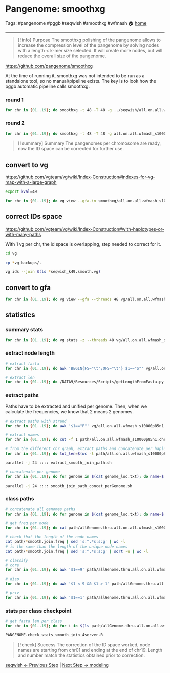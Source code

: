 # Pangenome: smoothxg
Tags: #pangenome #pggb #seqwish #smoothxg #wfmash
🏠 [home](README.md)
***
> [! info] Purpose
> The smoothxg polishing of the pangenome allows to increase the compression level of the pangenome by solving nodes with a length < k-mer size selected. It will create more nodes, but will reduce the overall size of the pangenome.

https://github.com/pangenome/smoothxg

At the time of running it, smoothxg was not intended to be run as a standalone tool, so no manual/pipeline exists. The key is to look how the pggb automatic pipeline calls smoothxg.

### round 1
```bash
for chr in {01..19}; do smoothxg -t 48 -T 48 -g ../seqwish/all.on.all.wfmash_s10000p85n1.chr${chr}.seqwish_k49.gfa -w 68017 -K -X 100 -I 0.85 -R 0 -j 0 -e 0 -l 4001 -P "1,4,6,2,26,1" -O 0.03 -Y 1700 -d 0 -D 0 -m all.on.all.wfmash_s10000p85n1.chr${chr}.seqwish_k49.presmooth.maf -Q "Consensus_" -V -o all.on.all.wfmash_s10000p85n1.chr${chr}.seqwish_k49.presmooth.gfa 2> all.on.all.wfmash_s10000p85n1.chr${chr}.seqwish_k49.presmooth.log; done
```

### round 2
```bash
for chr in {01..19}; do smoothxg -t 48 -T 48 -g all.on.all.wfmash_s10000p85n1.chr${chr}.seqwish_k49.presmooth.gfa -w 76619 -K -X 100 -I 0.85 -R 0 -j 0 -e 0 -l 4507 -P "1,4,6,2,26,1" -O 0.03 -Y 1700 -d 0 -D 0 -m all.on.all.wfmash_s10000p85n1.chr${chr}.seqwish_k49.smooth.maf -Q "Consensus_" -V -o all.on.all.wfmash_s10000p85n1.chr${chr}.seqwish_k49.smooth.gfa 2> all.on.all.wfmash_s10000p85n1.chr${chr}.seqwish_k49.smooth.log; done
```

> [! summary] Summary
> The pangenomes per chromosome are ready, now the ID space can be corrected for further use.

## convert to vg

https://github.com/vgteam/vg/wiki/Index-Construction#indexes-for-vg-map-with-a-large-graph

```bash
export kval=49

for chr in {01..19}; do vg view --gfa-in smoothxg/all.on.all.wfmash_s10000p85n1.chr${chr}.seqwish_k${kval}.smooth.gfa --vg --threads 48 > vg/all.on.all.wfmash_s10000p85n1.chr${chr}.seqwish_k${kval}.smooth.vg 2> logs/all.on.all.wfmash_s10000p85n1.chr${chr}.seqwish_k${kval}.smooth.gfa2vg.err; done
```

## correct IDs space

https://github.com/vgteam/vg/wiki/Index-Construction#with-haplotypes-or-with-many-paths

With 1 vg per chr, the id space is overlapping, step needed to correct for it.

```bash
cd vg

cp *vg backups/.

vg ids --join $(ls *seqwish_k49.smooth.vg)
```

## convert to gfa

```bash
for chr in {01..19}; do vg view --gfa --threads 48 vg/all.on.all.wfmash_s10000p85n1.chr${chr}.seqwish_k${kval}.smooth.vg > vg/all.on.all.wfmash_s10000p85n1.chr${chr}.seqwish_k${kval}.smooth.join.gfa 2> logs/all.on.all.wfmash_s10000p85n1.chr${chr}.seqwish_k${kval}.smooth.join.vg2gfa.err; done
```

## statistics
### summary stats
```bash
for chr in {01..19}; do vg stats -z --threads 48 vg/all.on.all.wfmash_s10000p85n1.chr${chr}.seqwish_k${kval}.smooth.join.gfa > vg/all.on.all.wfmash_s10000p85n1.chr${chr}.seqwish_k${kval}.smooth.join.stats; done
```

### extract node length
```bash
# extract fasta
for chr in {01..19}; do awk 'BEGIN{FS="\t";OFS="\t"} $1=="S"' vg/all.on.all.wfmash_s10000p85n1.chr${chr}.seqwish_k${kval}.smooth.join.gfa | awk 'BEGIN{FS="\t";OFS="\t"}  {gsub("S", ">s", $1); print $1$2"\n"$3}' > fasta/all.on.all.wfmash_s10000p85n1.chr${chr}.seqwish_k${kval}.smooth.join.fasta; done

# extract len
for chr in {01..19}; do /DATA9/Resources/Scripts/getLengthFromFasta.py fasta/all.on.all.wfmash_s10000p85n1.chr${chr}.seqwish_k${kval}.smooth.join.fasta > fasta/all.on.all.wfmash_s10000p85n1.chr${chr}.seqwish_k${kval}.smooth.join.fasta.len; done
```

### extract paths 
Paths have to be extracted and unified per genome. Then, when we calculate the frequencies, we know that 2 means 2 genomes.

```bash
# extract paths with strand
for chr in {01..19}; do awk '$1=="P"' vg/all.on.all.wfmash_s10000p85n1.chr${chr}.seqwish_k${kval}.smooth.join.gfa | cut -f 2-3 > path/all.on.all.wfmash_s10000p85n1.chr${chr}.seqwish_k${kval}.smooth.join.path; done

# extract names
for chr in {01..19}; do cut -f 1 path/all.on.all.wfmash_s10000p85n1.chr${chr}.seqwish_k${kval}.smooth.join.path > path/all.on.all.wfmash_s10000p85n1.chr${chr}.seqwish_k${kval}.smooth.join.id; done

# from the different chr graph, extract paths and concatenate per haplotype
for chr in {01..19}; do tot_len=$(wc -l path/all.on.all.wfmash_s10000p85n1.chr${chr}.seqwish_k${kval}.smooth.join.id | cut -f 1 -d ' '); for line_nb in `seq 1 ${tot_len}`; do name=$(sed -n "${line_nb}p" path/all.on.all.wfmash_s10000p85n1.chr${chr}.seqwish_k${kval}.smooth.join.id); echo "sed -n "${line_nb}p" path/all.on.all.wfmash_s10000p85n1.chr${chr}.seqwish_k${kval}.smooth.join.path | cut -f 2 | tr ',' '\n' | sed 's:+:\\t+:g' | sed 's:-:\\t-:g' | sed 's:^:s:g'> path/${name}.thru.all.on.all.wfmash_s10000p85n1.chr${chr}.seqwish_k${kval}.smooth.join.path"; done; done > extract_smooth_join_path.sh

parallel -j 24 :::: extract_smooth_join_path.sh

# concatenate per genome
for chr in {01..19}; do for genome in $(cat genome_loc.txt); do name=$(basename ${genome}); echo "cat path/${name}.hap[1-2].chr${chr}.thru.all.on.all.wfmash_s10000p85n1.chr${chr}.seqwish_k${kval}.smooth.join.path | cut -f 1 | sort -u > path/${name}.thru.all.on.all.wfmash_s10000p85n1.chr${chr}.seqwish_k${kval}.smooth.join.path"; done; done > smooth_join_path_concat_perGenome.sh

parallel -j 24 :::: smooth_join_path_concat_perGenome.sh
```

### class paths

```bash
# concatenate all genomes paths
for chr in {01..19}; do for genome in $(cat genome_loc.txt); do name=$(basename ${genome}); cat path/${name}.thru.all.on.all.wfmash_s10000p85n1.chr${chr}.seqwish_k${kval}.smooth.join.path; done > path/allGenome.thru.all.on.all.wfmash_s10000p85n1.chr${chr}.seqwish_k${kval}.smooth.join.path; done

# get freq per node
for chr in {01..19}; do cat path/allGenome.thru.all.on.all.wfmash_s10000p85n1.chr${chr}.seqwish_k${kval}.smooth.join.path | sort | uniq -c > path/allGenome.thru.all.on.all.wfmash_s10000p85n1.chr${chr}.seqwish_k${kval}.smooth.join.freq; done

# check that the length of the node names
cat path/*smooth.join.freq | sed 's:^.*s:s:g' | wc -l
# is the same than the length of the unique node names
cat path/*smooth.join.freq | sed 's:^.*s:s:g' | sort -u | wc -l

# classify
# core
for chr in {01..19}; do awk '$1==9' path/allGenome.thru.all.on.all.wfmash_s10000p85n1.chr${chr}.seqwish_k${kval}.smooth.join.freq > path/allGenome.thru.all.on.all.wfmash_s10000p85n1.chr${chr}.seqwish_k${kval}.smooth.join.core.freq; done

# disp
for chr in {01..19}; do awk '$1 < 9 && $1 > 1' path/allGenome.thru.all.on.all.wfmash_s10000p85n1.chr${chr}.seqwish_k${kval}.smooth.join.freq > path/allGenome.thru.all.on.all.wfmash_s10000p85n1.chr${chr}.seqwish_k${kval}.smooth.join.disp.freq; done

# priv
for chr in {01..19}; do awk '$1==1' path/allGenome.thru.all.on.all.wfmash_s10000p85n1.chr${chr}.seqwish_k${kval}.smooth.join.freq > path/allGenome.thru.all.on.all.wfmash_s10000p85n1.chr${chr}.seqwish_k${kval}.smooth.join.priv.freq; done
```

### stats per class checkpoint
```bash
# get fasta len per class
for chr in {01..19}; do for i in $(ls path/allGenome.thru.all.on.all.wfmash_s10000p85n1.chr${chr}.seqwish_k${kval}.smooth.join.*.freq); do class=$(basename $i .freq | sed "s:allGenome.thru.all.on.all.wfmash_s10000p85n1.chr${chr}.seqwish_k${kval}.smooth.join.::g"); grep -wFf <(sed 's:^.*s:s:g' $i) fasta/all.on.all.wfmash_s10000p85n1.chr${chr}.seqwish_k${kval}.smooth.join.fasta.len > fasta/all.on.all.wfmash_s10000p85n1.chr${chr}.seqwish_k${kval}.smooth.join.${class}.fasta.len; done; done
```

`PANGENOME.check_stats_smooth_join_4server.R`

> [! check] Success
> The correction of the ID space worked, node names are starting from chr01 and ending at the end of chr19. Length and number match the statistics obtained prior to correction.


[seqwish <- Previous Step](0.03_GitHub_PGGB_seqwish.md) | [Next Step -> modeling](0.05_GitHub_PGGB_modeling)
